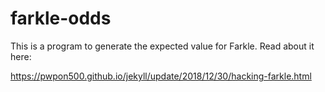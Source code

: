 # farkle-odds

This is a program to generate the expected value for Farkle. Read about it here:

https://pwpon500.github.io/jekyll/update/2018/12/30/hacking-farkle.html

